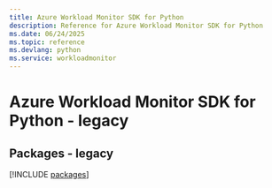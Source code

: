 ```yaml
---
title: Azure Workload Monitor SDK for Python
description: Reference for Azure Workload Monitor SDK for Python
ms.date: 06/24/2025
ms.topic: reference
ms.devlang: python
ms.service: workloadmonitor
---
```

# Azure Workload Monitor SDK for Python - legacy
## Packages - legacy
[!INCLUDE [packages](workload-monitor-index.md)]